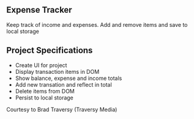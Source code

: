 ## Expense Tracker

Keep track of income and expenses. Add and remove items and save to local storage

## Project Specifications

-   Create UI for project
-   Display transaction items in DOM
-   Show balance, expense and income totals
-   Add new transation and reflect in total
-   Delete items from DOM
-   Persist to local storage

Courtesy to Brad Traversy (Traversy Media)
